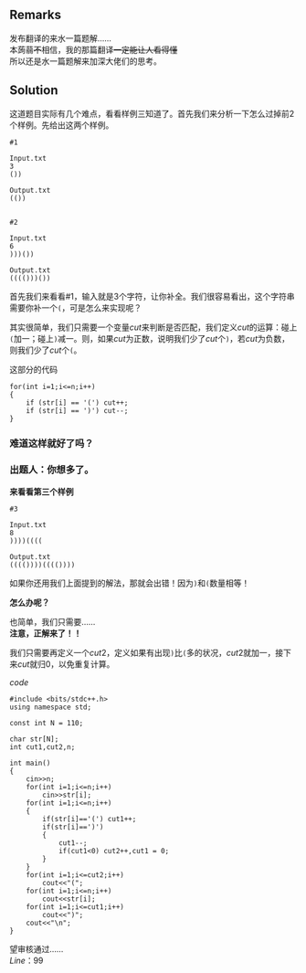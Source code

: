 ## Remarks
发布翻译的来水一篇题解……  
本蒟蒻~~不~~相信，我的那篇翻译~~一定能让人看得懂~~  
所以还是水一篇题解来加深大佬们的思考。  
## Solution
这道题目实际有几个难点，看看样例三知道了。首先我们来分析一下怎么过掉前2个样例。先给出这两个样例。  
```
#1

Input.txt
3
())

Output.txt
(())


#2

Input.txt
6
)))())

Output.txt
(((()))())
```
首先我们来看看#1，输入就是3个字符，让你补全。我们很容易看出，这个字符串需要你补一个```(```，可是怎么来实现呢？

其实很简单，我们只需要一个变量$cut$来判断是否匹配，我们定义$cut$的运算：碰上```(```加一；碰上```)```减一。则，如果$cut$为正数，说明我们少了$cut$个```)```，若$cut$为负数，则我们少了$cut$个```(```。  

这部分的代码

```
for(int i=1;i<=n;i++)
{
    if (str[i] == '(') cut++;
    if (str[i] == ')') cut--;
}
```
### 难道这样就好了吗？
### 出题人：你想多了。
**来看看第三个样例**
```
#3

Input.txt
8
))))((((

Output.txt
(((())))(((())))

```
如果你还用我们上面提到的解法，那就会出错！因为```)```和```(```数量相等！

**怎么办呢？**

也简单，我们只需要……  
**注意，正解来了！！**

我们只需要再定义一个$cut2$，定义如果有出现```)```比```(```多的状况，$cut2$就加一，接下来$cut$就归0，以免重复计算。  

$code$

```
#include <bits/stdc++.h>
using namespace std;

const int N = 110;

char str[N];
int cut1,cut2,n;

int main()
{
	cin>>n;
	for(int i=1;i<=n;i++)
		cin>>str[i];
	for(int i=1;i<=n;i++)
	{
		if(str[i]=='(')	cut1++;
		if(str[i]==')')
		{
			cut1--;
			if(cut1<0) cut2++,cut1 = 0;
		}
	}
	for(int i=1;i<=cut2;i++)
		cout<<"(";
	for(int i=1;i<=n;i++)
		cout<<str[i];
	for(int i=1;i<=cut1;i++)
		cout<<")";
	cout<<"\n";
}
```

望审核通过……  
$Line$：99